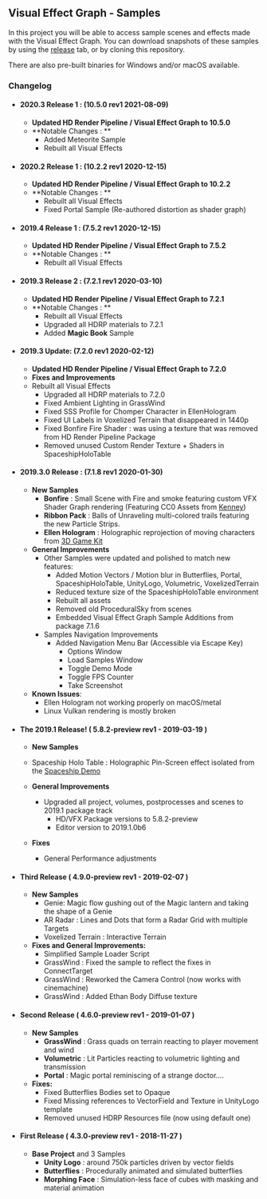 ## Visual Effect Graph - Samples

In this project you will be able to access sample scenes and effects made with the Visual Effect Graph. You can download snapshots of these samples by using the [release](https://github.com/Unity-Technologies/VisualEffectGraph-Samples/releases) tab, or by cloning this repository.

There are also pre-built binaries for Windows and/or macOS available.

### Changelog

- #### 2020.3 Release 1 : (10.5.0 rev1 2021-08-09)

  - **Updated HD Render Pipeline / Visual Effect Graph to 10.5.0**
  - **Notable Changes : **
    - Added Meteorite Sample
    - Rebuilt all Visual Effects

- #### 2020.2 Release 1 : (10.2.2 rev1 2020-12-15)

  - **Updated HD Render Pipeline / Visual Effect Graph to 10.2.2**
  - **Notable Changes : **
    - Rebuilt all Visual Effects
    - Fixed Portal Sample (Re-authored distortion as shader graph)
  
- #### 2019.4 Release 1 : (7.5.2 rev1 2020-12-15)

  - **Updated HD Render Pipeline / Visual Effect Graph to 7.5.2**
  - **Notable Changes : **
    - Rebuilt all Visual Effects
  
- #### 2019.3 Release 2 : (7.2.1 rev1 2020-03-10)

  - **Updated HD Render Pipeline / Visual Effect Graph to 7.2.1**
  - **Notable Changes : **
    - Rebuilt all Visual Effects
    - Upgraded all HDRP materials to 7.2.1
    - Added **Magic Book** Sample
  
- #### 2019.3 Update: (7.2.0 rev1 2020-02-12)

  - **Updated HD Render Pipeline / Visual Effect Graph to 7.2.0**
  - **Fixes and Improvements**
  - Rebuilt all Visual Effects
    - Upgraded all HDRP materials to 7.2.0
    - Fixed Ambient Lighting in GrassWind
    - Fixed SSS Profile for Chomper Character in EllenHologram
    - Fixed UI Labels in Voxelized Terrain that disappeared in 1440p
    - Fixed Bonfire Fire Shader : was using a texture that was removed from HD Render Pipeline Package
    - Removed unused Custom Render Texture + Shaders in SpaceshipHoloTable
  
- #### 2019.3.0 Release : (7.1.8 rev1 2020-01-30)

  - **New Samples**
    - **Bonfire** : Small Scene with Fire and smoke featuring custom VFX Shader Graph rendering (Featuring CC0 Assets from [Kenney](https://kenney.nl))
    - **Ribbon Pack** : Balls of Unraveling multi-colored trails featuring the new Particle Strips.
    - **Ellen Hologram** : Holographic reprojection of moving characters from [3D Game Kit](https://learn.unity.com/project/3d-game-kit)
  - **General Improvements**
    - Other Samples were updated and polished to match new features:
      - Added Motion Vectors / Motion blur in Butterflies, Portal, SpaceshipHoloTable, UnityLogo, Volumetric, VoxelizedTerrain
      - Reduced texture size of the SpaceshipHoloTable environment
      - Rebuilt all assets
      - Removed old ProceduralSky from scenes
      - Embedded Visual Effect Graph Sample Additions from package 7.1.6
    - Samples Navigation Improvements
      - Added Navigation Menu Bar (Accessible via Escape Key)
        - Options Window
        - Load Samples Window
        - Toggle Demo Mode
        - Toggle FPS Counter
        - Take Screenshot
  - **Known Issues**:
    - Ellen Hologram not working properly on macOS/metal
    - Linux Vulkan rendering is mostly broken

- #### The 2019.1 Release! ( 5.8.2-preview rev1 - 2019-03-19 )

  -  **New Samples**
    - Spaceship Holo Table : Holographic Pin-Screen effect isolated from the [Spaceship Demo](https://www.youtube.com/watch?v=rqMcPZoEc3U)

  - **General Improvements**
    - Upgraded all project, volumes, postprocesses and scenes to 2019.1 package track
      - HD/VFX Package versions to 5.8.2-preview
      - Editor version to 2019.1.0b6

  - **Fixes**
    - General Performance adjustments

- #### Third Release ( 4.9.0-preview rev1 - 2019-02-07 )

  - **New Samples**
    - Genie: Magic flow gushing out of the Magic lantern and taking the shape of a Genie
    - AR Radar : Lines and Dots that form a Radar Grid with multiple Targets
    - Voxelized Terrain : Interactive Terrain 
  - **Fixes and General Improvements:**
    - Simplified Sample Loader Script
    - GrassWind : Fixed the sample to reflect the fixes in ConnectTarget
    - GrassWind : Reworked the Camera Control (now works with cinemachine)
    - GrassWind : Added Ethan Body Diffuse texture

- #### Second Release ( 4.6.0-preview rev1 - 2019-01-07 )

  - **New Samples**
    - **GrassWind** : Grass quads on terrain reacting to player movement and wind
    - **Volumetric** : Lit Particles reacting to volumetric lighting and transmission
    - **Portal** : Magic portal reminiscing of a strange doctor....
  - **Fixes:**
    - Fixed Butterflies Bodies set to Opaque
    - Fixed Missing references to VectorField and Texture in UnityLogo template
    - Removed unused HDRP Resources file (now using default one)

- #### First Release ( 4.3.0-preview rev1 - 2018-11-27 )

  - **Base Project** and 3 Samples
    - **Unity Logo** : around 750k particles driven by vector fields
    - **Butterflies** : Procedurally animated and simulated butterflies
    - **Morphing Face** : Simulation-less face of cubes with masking and material animation


